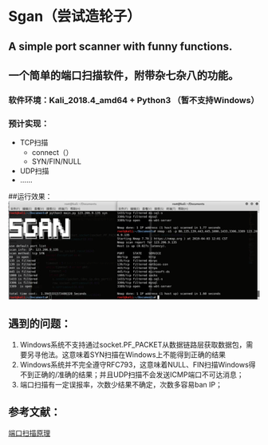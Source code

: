 # Sgan（尝试造轮子）
## A simple port scanner with funny functions.

## 一个简单的端口扫描软件，附带杂七杂八的功能。

### 软件环境：Kali_2018.4_amd64 + Python3 （暂不支持Windows）

### 预计实现：

- TCP扫描
  - connect（）
  - SYN/FIN/NULL
- UDP扫描
- ……

##运行效果：
    ![](https://raw.githubusercontent.com/marktreyvon/Sgan/master/Snipaste1.png)

## 遇到的问题：
1. Windows系统不支持通过socket.PF_PACKET从数据链路层获取数据包，需要另寻他法。这意味着SYN扫描在Windows上不能得到正确的结果
2. Windows系统并不完全遵守RFC793，这意味着NULL、FIN扫描Windows得不到正确的/准确的结果；并且UDP扫描不会发送ICMP端口不可达消息；
3. 端口扫描有一定误报率，次数少结果不确定，次数多容易ban IP；

## 参考文献：
[端口扫描原理](https://zenoh.iteye.com/blog/1264915)